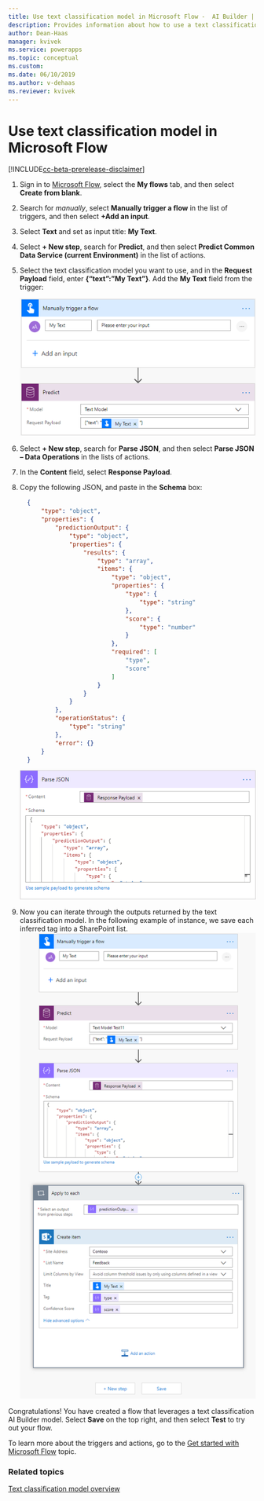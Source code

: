 ```yaml
---
title: Use text classification model in Microsoft Flow -  AI Builder | Microsoft Docs
description: Provides information about how to use a text classification model in Microsoft Flow.
author: Dean-Haas
manager: kvivek
ms.service: powerapps
ms.topic: conceptual
ms.custom: 
ms.date: 06/10/2019
ms.author: v-dehaas
ms.reviewer: kvivek
---
```


# Use text classification model in Microsoft Flow

[!INCLUDE[cc-beta-prerelease-disclaimer](./includes/cc-beta-prerelease-disclaimer.md)]

1.	Sign in to [Microsoft Flow](https://flow.microsoft.com/), select the **My flows** tab, and then select **Create from blank**.
2.	Search for *manually*, select **Manually trigger a flow** in the list of triggers, and then select **+Add an input**.
3.	Select **Text** and set as input title: **My Text**.
4.	Select **+ New step**, search for **Predict**, and then select **Predict Common Data Service (current Environment)** in the list of actions.
5.	Select the text classification model you want to use, and in the **Request Payload** field, enter **{“text”:”My Text”}**. Add the **My Text** field from the trigger: 
   
    ![Trigger a flow screen](media/trigger-flow.png "trigger a flow screen")
 
6.	Select **+ New step**, search for **Parse JSON**, and then select **Parse JSON – Data Operations** in the lists of actions.
7.	In the **Content** field, select **Response Payload**.
8.	Copy the following JSON, and paste in the **Schema** box:

    ```json
      {
          "type": "object",
          "properties": {
              "predictionOutput": {
                  "type": "object",
                  "properties": {
                      "results": {
                          "type": "array",
                          "items": {
                              "type": "object",
                              "properties": {
                                  "type": {
                                      "type": "string"
                                  },
                                  "score": {
                                      "type": "number"
                                  }
                              },
                              "required": [
                                  "type",
                                  "score"
                              ]
                          }
                      }
                  }
              },
              "operationStatus": {
                  "type": "string"
              },
              "error": {}
          }
      }
    ```
        
    ![Parse JSON screen](media/parse-json.png "Parse JSON screen")

9.	Now you can iterate through the outputs returned by the text classification model. In the following example of instance, we save each inferred tag into a SharePoint list. 
![Save tags screens](media/save-tags.png "Save tags screens")

Congratulations! You have created a flow that leverages a text classification AI Builder model. Select **Save** on the top right, and then select **Test** to try out your flow.

To learn more about the triggers and actions, go to the [Get started with Microsoft Flow](/flow/getting-started) topic.


### Related topics
[Text classification model overview](text-classification-overview.md)

